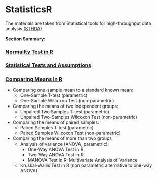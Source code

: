 # StatisticsR

The materials are taken from Statistical tools for high-throughput data analysis ([STHDA](http://www.sthda.com/english/))

**Section Summary:**

### [Normailty Test in R](https://github.com/yuliaUU/StatisticsR/blob/main/02-00-NormalityTestR.pdf)
### [Statistical Tests and Assumptions](https://github.com/yuliaUU/StatisticsR/blob/main/03-00-StatisticalTests-andAssumptions.pdf)
### [Comparing Means in R](https://github.com/yuliaUU/StatisticsR/tree/main/ComparingMeansR)
- Comparing one-sample mean to a standard known mean:
  - One-Sample T-test (parametric)
  - One-Sample Wilcoxon Test (non-parametric)
- Comparing the means of two independent groups:
  - Unpaired Two Samples T-test (parametric)
  - Unpaired Two-Samples Wilcoxon Test (non-parametric)
- Comparing the means of paired samples:
  - Paired Samples T-test (parametric)
  - Paired Samples Wilcoxon Test (non-parametric)
- Comparing the means of more than two groups
  - Analysis of variance (ANOVA, parametric):
    - One-Way ANOVA Test in R
    - Two-Way ANOVA Test in R
    - MANOVA Test in R: Multivariate Analysis of Variance
  - Kruskal-Wallis Test in R (non parametric alternative to one-way ANOVA)

